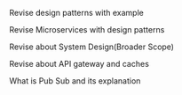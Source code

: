 Revise design patterns with example   

Revise Microservices with design patterns


Revise about System Design(Broader Scope)

Revise about API gateway and caches

What is Pub Sub and its explanation
